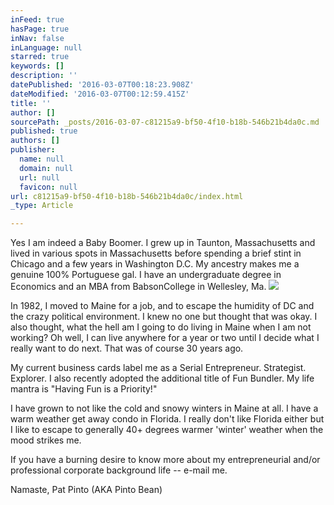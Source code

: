 ```yaml
---
inFeed: true
hasPage: true
inNav: false
inLanguage: null
starred: true
keywords: []
description: ''
datePublished: '2016-03-07T00:18:23.908Z'
dateModified: '2016-03-07T00:12:59.415Z'
title: ''
author: []
sourcePath: _posts/2016-03-07-c81215a9-bf50-4f10-b18b-546b21b4da0c.md
published: true
authors: []
publisher:
  name: null
  domain: null
  url: null
  favicon: null
url: c81215a9-bf50-4f10-b18b-546b21b4da0c/index.html
_type: Article

---
```

Yes I am indeed a Baby Boomer. I grew up in Taunton, Massachusetts and lived in various spots in Massachusetts before spending a brief stint in Chicago and a few years in Washington D.C.  My ancestry makes me a genuine 100% Portuguese gal. I have an undergraduate degree in Economics and an MBA from BabsonCollege in Wellesley, Ma.
![](https://the-grid-user-content.s3-us-west-2.amazonaws.com/08002f2f-6fc8-4901-a016-62c767dbb481.jpg)

In 1982, I moved to Maine for a job, and to escape the humidity of DC and the crazy political environment. I knew no one but thought that was okay. I also thought, what the hell am I going to do living in Maine when I am not working?  Oh well, I can live anywhere for a year or two until I decide what I really want to do next. That was of course 30 years ago.

My current business cards label me as a Serial Entrepreneur. Strategist.  Explorer. I also recently adopted the additional title of Fun Bundler. My life mantra is "Having Fun is a Priority!"

I have grown to not like the cold and snowy winters in Maine at all.  I have a warm weather get away condo in Florida. I really don't like Florida either but I like to escape to generally 40+ degrees warmer 'winter' weather when the mood strikes me.

If you have a burning desire to know more about my entrepreneurial and/or professional corporate background life -- e-mail me.

Namaste, Pat Pinto (AKA Pinto Bean)